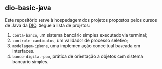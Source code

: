 ## dio-basic-java
Este repositório serve à hospedagem dos projetos propostos pelos cursos de Java da 
[DIO](https://github.com/digitalinnovationone).
Segue a lista de projetos:
1. `conta-banco`, um sistema bancário simples executado via terminal;
2. `controle-candidatos`, um validador de processo seletivo;
3. `modelagem-iphone`, uma implementação conceitual baseada em interfaces.
4. `banco-digital-poo`, prática de orientação a objetos com sistema bancário simples.